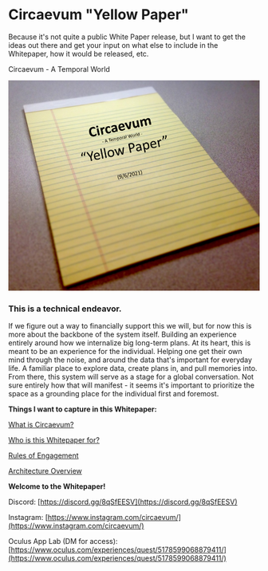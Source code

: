 # Circaevum "Yellow Paper"

Because it's not quite a public White Paper release, but I want to get the ideas out there and get your input on what else to include in the Whitepaper, how it would be released, etc.

Circaevum - A Temporal World

![Untitled](Circaevum%20Yellow%20Paper%20daec28a178d74a4e9ed58f67372a608c/Untitled.png)

### This is a technical endeavor.

If we figure out a way to financially support this we will, but for now this is more about the backbone of the system itself. Building an experience entirely around how we internalize big long-term plans. At its heart, this is meant to be an experience for the individual. Helping one get their own mind through the noise, and around the data that's important for everyday life. A familiar place to explore data, create plans in, and pull memories into. From there, this system will serve as a stage for a global conversation. Not sure entirely how that will manifest - it seems it's important to prioritize the space as a grounding place for the individual first and foremost. 

**Things I want to capture in this Whitepaper:**

[What is Circaevum?](Circaevum%20Yellow%20Paper%20daec28a178d74a4e9ed58f67372a608c/What%20is%20Circaevum%20338c50c950c64bbbbf760f352ba16e62.md)

[Who is this Whitepaper for?](Circaevum%20Yellow%20Paper%20daec28a178d74a4e9ed58f67372a608c/Who%20is%20this%20Whitepaper%20for%2006596ffa29e44f4db18c1f88c0b69aef.md)

[Rules of Engagement](Circaevum%20Yellow%20Paper%20daec28a178d74a4e9ed58f67372a608c/Rules%20of%20Engagement%203522e326009f4798af34d86776254a65.md)

[Architecture Overview](Circaevum%20Yellow%20Paper%20daec28a178d74a4e9ed58f67372a608c/Architecture%20Overview%20b7deda7bc3de4e24a1d46e292325392b.md)

**Welcome to the Whitepaper!**

Discord: [https://discord.gg/8qSfEESV](https://discord.gg/8qSfEESV)

Instagram: [https://www.instagram.com/circaevum/](https://www.instagram.com/circaevum/)

Oculus App Lab (DM for access): [https://www.oculus.com/experiences/quest/5178599068879411/](https://www.oculus.com/experiences/quest/5178599068879411/)